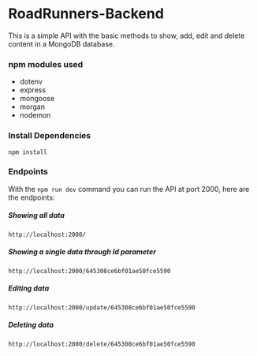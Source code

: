 # RoadRunners-Backend

This is a simple API with the basic methods to show, add, edit and delete content in a MongoDB database.

### npm modules used

- dotenv
- express
- mongoose
- morgan
- nodemon

### Install Dependencies

```
npm install 
```

### Endpoints

With the `npm run dev` command you can run the API at port 2000, here are the endpoints:

##### Showing all data

```
http://localhost:2000/
```

##### Showing a single data through Id parameter

```
http://localhost:2000/645308ce6bf01ae50fce5590
```

##### Editing data
```
http://localhost:2000/update/645308ce6bf01ae50fce5590
```

##### Deleting data
```
http://localhost:2000/delete/645308ce6bf01ae50fce5590
```
